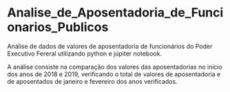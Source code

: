 # Analise_de_Aposentadoria_de_Funcionarios_Publicos
Análise de dados de valores de aposentadoria de funcionários do Poder Executivo Fereral utilizando python e júpiter notebook.

A análise consiste na comparação dos valores das aposentadorias no início dos anos de 2018 e 2019, verificando o total de valores de aposentadoria e de aposentados de janeiro e fevereiro dos anos verificados.
